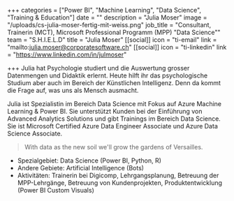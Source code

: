 +++
categories = ["Power BI", "Machine Learning", "Data Science", "Training & Education"]
date = ""
description = "Julia Moser"
image = "/uploads/cs-julia-moser-fertig-mit-weiss.png"
job_title = "Consultant, Trainerin (MCT), Microsoft Professional Programm (MPP) \"Data Science\""
team = "S.H.I.E.L.D"
title = "Julia Moser"
[[social]]
icon = "ti-email"
link = "mailto:julia.moser@corporatesoftware.ch"
[[social]]
icon = "ti-linkedin"
link = "https://www.linkedin.com/in/julmoser"

+++
Julia hat Psychologie studiert und die Auswertung grosser Datenmengen und Didaktik erlernt. Heute hilft ihr das psychologische Studium aber auch im Bereich der Künstlichen Intelligenz. Denn da kommt die Frage auf, was uns als Mensch ausmacht.

Julia ist Spezialistin im Bereich Data Science mit Fokus auf Azure Machine Learning & Power BI. Sie unterstützt Kunden bei der Einführung von Advanced Analytics Solutions und gibt Trainings im Bereich Data Science. Sie ist Microsoft Certified Azure Data Engineer Associate und Azure Data Science Associate.

> With data as the new soil we'll grow the gardens of Versailles.

* Spezialgebiet: Data Science (Power BI, Python, R)
* Andere Gebiete: Artificial Intelligence (Bots)
* Aktivitäten: Trainerin bei Digicomp, Lehrgangsplanung, Betreuung der MPP-Lehrgänge, Betreuung von Kundenprojekten, Produktentwicklung (Power BI Custom Visuals)